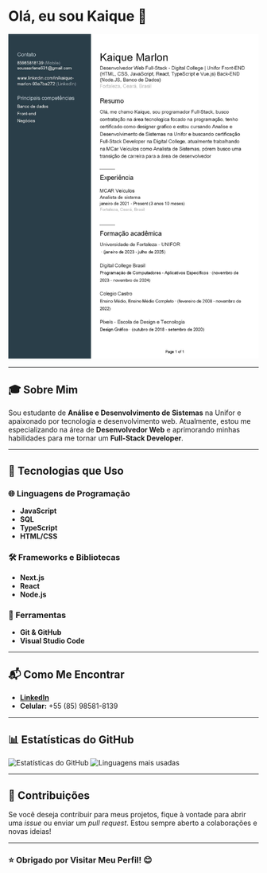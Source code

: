 # Olá, eu sou Kaique 👋

![Imagem da Capa](https://raw.githubusercontent.com/kaiquesousa2005/kaiquesousa2005/main/Profile%20(14)-page-001.jpg)

---

## 🎓 Sobre Mim

Sou estudante de **Análise e Desenvolvimento de Sistemas** na Unifor e apaixonado por tecnologia e desenvolvimento web. Atualmente, estou me especializando na área de **Desenvolvedor Web** e aprimorando minhas habilidades para me tornar um **Full-Stack Developer**.

---

## 🚀 Tecnologias que Uso

### 🌐 Linguagens de Programação
- **JavaScript**
- **SQL**
- **TypeScript**
- **HTML/CSS**

### 🛠️ Frameworks e Bibliotecas
- **Next.js**
- **React**
- **Node.js**

### 🔧 Ferramentas
- **Git & GitHub**
- **Visual Studio Code**

---

## 📬 Como Me Encontrar

- **[LinkedIn](https://www.linkedin.com/in/kaique-marlon-93a7ba272/)**
- **Celular:** +55 (85) 98581-8139

---

## 📊 Estatísticas do GitHub

![Estatísticas do GitHub](https://github-readme-stats.vercel.app/api?username=kaiquesousa2005&show_icons=true&theme=radical)
![Linguagens mais usadas](https://github-readme-stats.vercel.app/api/top-langs/?username=kaiquesousa2005&theme=radical)

---

## 🤝 Contribuições

Se você deseja contribuir para meus projetos, fique à vontade para abrir uma *issue* ou enviar um *pull request*. Estou sempre aberto a colaborações e novas ideias!

---

### ⭐️ Obrigado por Visitar Meu Perfil! 😊
